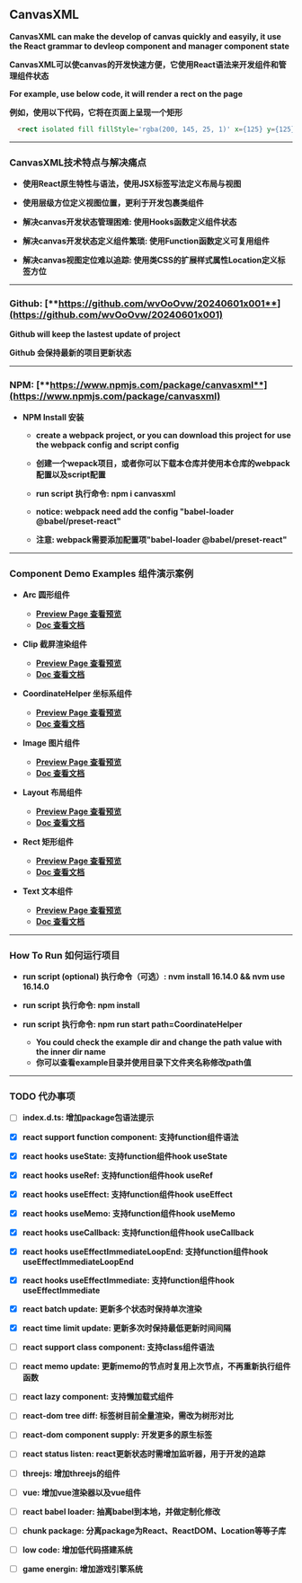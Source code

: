 ## CanvasXML


**CanvasXML can make the develop of canvas quickly and easyily, it use the React grammar to devleop component and manager component state**

**CanvasXML可以使canvas的开发快速方便，它使用React语法来开发组件和管理组件状态**

**For example, use below code, it will render a rect on the page**

**例如，使用以下代码，它将在页面上呈现一个矩形**

``` html
  <rect isolated fill fillStyle='rgba(200, 145, 25, 1)' x={125} y={125} w={100} h={100} />
```

---

### CanvasXML技术特点与解决痛点

- **使用React原生特性与语法，使用JSX标签写法定义布局与视图**

- **使用层级方位定义视图位置，更利于开发包裹类组件**

- **解决canvas开发状态管理困难: 使用Hooks函数定义组件状态**

- **解决canvas开发状态定义组件繁琐: 使用Function函数定义可复用组件**

- **解决canvas视图定位难以追踪: 使用类CSS的扩展样式属性Location定义标签方位**

---

### Github: [**https://github.com/wvOoOvw/20240601x001**](https://github.com/wvOoOvw/20240601x001)

**Github will keep the lastest update of project**

**Github 会保持最新的项目更新状态**

---

### NPM: [**https://www.npmjs.com/package/canvasxml**](https://www.npmjs.com/package/canvasxml)

- **NPM Install 安装**
  - **create a webpack project, or you can download this project for use the webpack config and script config**
  - **创建一个wepack项目，或者你可以下载本仓库并使用本仓库的webpack配置以及script配置**

  - **run script 执行命令: npm i canvasxml**

  - **notice: webpack need add the config "babel-loader @babel/preset-react"**
  - **注意: webpack需要添加配置项"babel-loader @babel/preset-react"**

---

### Component Demo Examples 组件演示案例

- **Arc 圆形组件**
  - [**Preview Page 查看预览**](https://wvooovw.github.io/20240601x001/exampled/Demo_Arc)
  - [**Doc 查看文档**](https://github.com/wvOoOvw/20240601x001/tree/master/example/Demo_Arc)

- **Clip 截屏渲染组件**
  - [**Preview Page 查看预览**](https://wvooovw.github.io/20240601x001/exampled/Demo_Clip)
  - [**Doc 查看文档**](https://github.com/wvOoOvw/20240601x001/tree/master/example/Demo_Clip)

- **CoordinateHelper 坐标系组件**
  - [**Preview Page 查看预览**](https://wvooovw.github.io/20240601x001/exampled/Demo_CoordinateHelper)
  - [**Doc 查看文档**](https://github.com/wvOoOvw/20240601x001/tree/master/example/Demo_CoordinateHelper)

- **Image 图片组件**
  - [**Preview Page 查看预览**](https://wvooovw.github.io/20240601x001/exampled/Demo_Image)
  - [**Doc 查看文档**](https://github.com/wvOoOvw/20240601x001/tree/master/example/Demo_Image)

- **Layout 布局组件**
  - [**Preview Page 查看预览**](https://wvooovw.github.io/20240601x001/exampled/Demo_Layout)
  - [**Doc 查看文档**](https://github.com/wvOoOvw/20240601x001/tree/master/example/Demo_Layout)

- **Rect 矩形组件**
  - [**Preview Page 查看预览**](https://wvooovw.github.io/20240601x001/exampled/Demo_Rect)
  - [**Doc 查看文档**](https://github.com/wvOoOvw/20240601x001/tree/master/example/Demo_Rect)

- **Text 文本组件**
  - [**Preview Page 查看预览**](https://wvooovw.github.io/20240601x001/exampled/Demo_Text)
  - [**Doc 查看文档**](https://github.com/wvOoOvw/20240601x001/tree/master/example/Demo_Text)

---

### How To Run 如何运行项目

- **run script (optional) 执行命令（可选）: nvm install 16.14.0 && nvm use 16.14.0**

- **run script 执行命令: npm install**

- **run script 执行命令: npm run start path=CoordinateHelper**
  - **You could check the example dir and change the path value with the inner dir name**
  - **你可以查看example目录并使用目录下文件夹名称修改path值**

---

### TODO 代办事项

- [ ] **index.d.ts: 增加package包语法提示**

- [x] **react support function component: 支持function组件语法**

- [x] **react hooks useState: 支持function组件hook useState**

- [x] **react hooks useRef: 支持function组件hook useRef**

- [x] **react hooks useEffect: 支持function组件hook useEffect**

- [x] **react hooks useMemo: 支持function组件hook useMemo**

- [x] **react hooks useCallback: 支持function组件hook useCallback**

- [x] **react hooks useEffectImmediateLoopEnd: 支持function组件hook useEffectImmediateLoopEnd**

- [x] **react hooks useEffectImmediate: 支持function组件hook useEffectImmediate**

- [x] **react batch update: 更新多个状态时保持单次渲染**

- [x] **react time limit update: 更新多次时保持最低更新时间间隔**

- [ ] **react support class component: 支持class组件语法**

- [ ] **react memo update: 更新memo的节点时复用上次节点，不再重新执行组件函数**

- [ ] **react lazy component: 支持懒加载式组件**

- [ ] **react-dom tree diff: 标签树目前全量渲染，需改为树形对比**

- [ ] **react-dom component supply: 开发更多的原生标签**

- [ ] **react status listen: react更新状态时需增加监听器，用于开发的追踪**

- [ ] **threejs: 增加threejs的组件**

- [ ] **vue: 增加vue渲染器以及vue组件**

- [ ] **react babel loader: 抽离babel到本地，并做定制化修改**

- [ ] **chunk package: 分离package为React、ReactDOM、Location等等子库**

- [ ] **low code: 增加低代码搭建系统**

- [ ] **game energin: 增加游戏引擎系统**